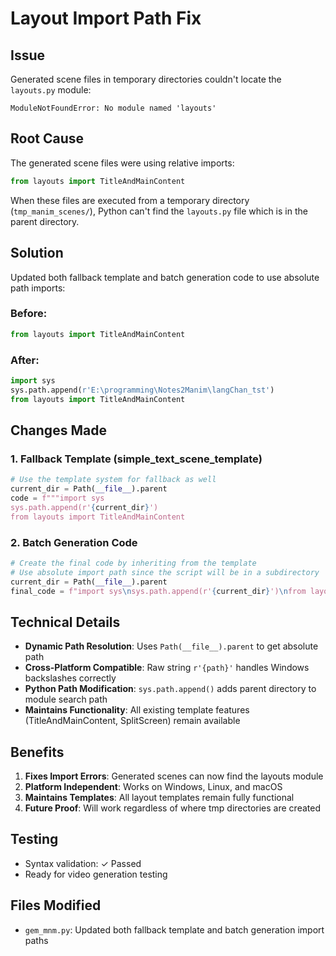 # Layout Import Path Fix

## Issue
Generated scene files in temporary directories couldn't locate the `layouts.py` module:
```
ModuleNotFoundError: No module named 'layouts'
```

## Root Cause
The generated scene files were using relative imports:
```python
from layouts import TitleAndMainContent
```

When these files are executed from a temporary directory (`tmp_manim_scenes/`), Python can't find the `layouts.py` file which is in the parent directory.

## Solution
Updated both fallback template and batch generation code to use absolute path imports:

### Before:
```python
from layouts import TitleAndMainContent
```

### After:
```python
import sys
sys.path.append(r'E:\programming\Notes2Manim\langChan_tst')
from layouts import TitleAndMainContent
```

## Changes Made

### 1. Fallback Template (simple_text_scene_template)
```python
# Use the template system for fallback as well
current_dir = Path(__file__).parent
code = f"""import sys
sys.path.append(r'{current_dir}')
from layouts import TitleAndMainContent
```

### 2. Batch Generation Code
```python
# Create the final code by inheriting from the template
# Use absolute import path since the script will be in a subdirectory
current_dir = Path(__file__).parent
final_code = f"import sys\nsys.path.append(r'{current_dir}')\nfrom layouts import {template_class_name}\n\n"
```

## Technical Details
- **Dynamic Path Resolution**: Uses `Path(__file__).parent` to get absolute path
- **Cross-Platform Compatible**: Raw string `r'{path}'` handles Windows backslashes correctly
- **Python Path Modification**: `sys.path.append()` adds parent directory to module search path
- **Maintains Functionality**: All existing template features (TitleAndMainContent, SplitScreen) remain available

## Benefits
1. **Fixes Import Errors**: Generated scenes can now find the layouts module
2. **Platform Independent**: Works on Windows, Linux, and macOS
3. **Maintains Templates**: All layout templates remain fully functional
4. **Future Proof**: Will work regardless of where tmp directories are created

## Testing
- Syntax validation: ✓ Passed
- Ready for video generation testing

## Files Modified
- `gem_mnm.py`: Updated both fallback template and batch generation import paths
